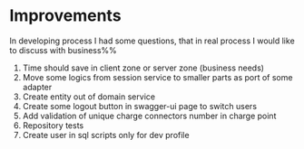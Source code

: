 # Improvements

In developing process I had some questions, that in real process I would like to discuss with business%%

1. Time should save in client zone or server zone (business needs)
2. Move some logics from session service to smaller parts as port of some adapter
3. Create entity out of domain service
4. Create some logout button in swagger-ui page to switch users
5. Add validation of unique charge connectors number in charge point
6. Repository tests
7. Create user in sql scripts only for dev profile
